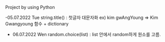 Project by using Python

-05.07.2022 Tue
    string.title() : 첫글자 대문자화
    ex) kim gwAngYoung => Kim Gwangyoung
    함수 + dictionary
- 06.07.2022 Wen
    random.choice(list) : list 안에서 random하게 원소를 고름.
